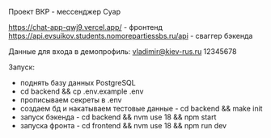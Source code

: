 Проект ВКР - мессенджер Суар

https://chat-app-qwj9.vercel.app/ - фронтенд
https://api.evsuikov.students.nomorepartiessbs.ru/api - сваггер бэкенда

Данные для входа в демопрофиль:
vladimir@kiev-rus.ru
12345678

Запуск:
- поднять базу данных PostgreSQL
- cd backend && cp .env.example .env
- прописываем секреты в .env
- создаем бд и накатываем тестовые данные - cd backend && make init
- запуск бэкенда - cd backend && nvm use 18 && npm start
- запуска фронта - cd frontend && nvm use 18 && npm run dev


